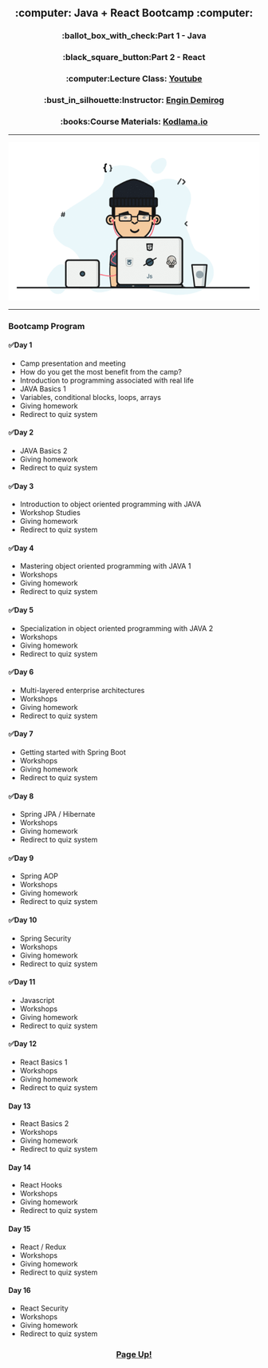 <h2 align="center"> :computer: Java + React Bootcamp :computer: </h2>

<h3 align="center"> :ballot_box_with_check:Part 1 - Java </h3>
<h3 align="center"> :black_square_button:Part 2 - React </h3>

<h3 align="center"> :computer:Lecture Class: <a href="https://www.youtube.com/watch?v=HB0T0hAMk0k&list=PLqG356ExoxZUuVYKLuiQLnref7Y4ims87&ab_channel=EnginDemiro%C4%9F">Youtube</a> </h3>
<h3 align="center"> :bust_in_silhouette:Instructor: <a href="https://github.com/engindemirog">Engin Demirog</a> </h3>
<h3 align="center"> :books:Course Materials: <a href="https://www.kodlama.io/p/yazilim-gelistirici-yetistirme-kampi2">Kodlama.io</a> </h3>

<hr>
<p align="center">
  <img src="developer.gif" title="gif">
</p>
<hr>

### Bootcamp Program


#### :white_check_mark:Day 1

- Camp presentation and meeting
- How do you get the most benefit from the camp?
- Introduction to programming associated with real life
- JAVA Basics 1
- Variables, conditional blocks, loops, arrays
- Giving homework
- Redirect to quiz system


#### :white_check_mark:Day 2

- JAVA Basics 2
- Giving homework
- Redirect to quiz system


#### :white_check_mark:Day 3

- Introduction to object oriented programming with JAVA
- Workshop Studies
- Giving homework
- Redirect to quiz system


#### :white_check_mark:Day 4

- Mastering object oriented programming with JAVA 1
- Workshops
- Giving homework
- Redirect to quiz system

#### :white_check_mark:Day 5

- Specialization in object oriented programming with JAVA 2
- Workshops
- Giving homework
- Redirect to quiz system

#### :white_check_mark:Day 6

- Multi-layered enterprise architectures
- Workshops
- Giving homework
- Redirect to quiz system


#### :white_check_mark:Day 7

- Getting started with Spring Boot
- Workshops
- Giving homework
- Redirect to quiz system


#### :white_check_mark:Day 8

- Spring JPA / Hibernate
- Workshops
- Giving homework
- Redirect to quiz system


#### :white_check_mark:Day 9

- Spring AOP
- Workshops
- Giving homework
- Redirect to quiz system


#### :white_check_mark:Day 10

- Spring Security
- Workshops
- Giving homework
- Redirect to quiz system


#### :white_check_mark:Day 11

- Javascript
- Workshops
- Giving homework
- Redirect to quiz system


#### :white_check_mark:Day 12

- React Basics 1
- Workshops
- Giving homework
- Redirect to quiz system


#### Day 13

- React Basics 2
- Workshops
- Giving homework
- Redirect to quiz system


#### Day 14

- React Hooks
- Workshops
- Giving homework
- Redirect to quiz system


#### Day 15

- React / Redux
- Workshops
- Giving homework
- Redirect to quiz system


#### Day 16

- React Security
- Workshops
- Giving homework
- Redirect to quiz system

<h3 align="center"> <a href="https://github.com/auravain/Java-React-Bootcamp"> Page Up! </a> </h3>
